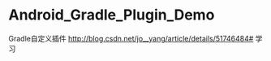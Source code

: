 # Android_Gradle_Plugin_Demo
Gradle自定义插件 http://blog.csdn.net/jo__yang/article/details/51746484# 学习
